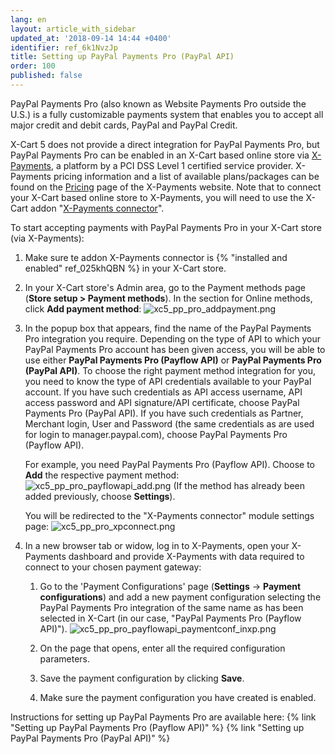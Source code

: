 ```yaml
---
lang: en
layout: article_with_sidebar
updated_at: '2018-09-14 14:44 +0400'
identifier: ref_6k1NvzJp
title: Setting up PayPal Payments Pro (PayPal API)
order: 100
published: false
---
```

PayPal Payments Pro (also known as Website Payments Pro outside the U.S.) is a fully customizable payments system that enables you to accept all major credit and debit cards, PayPal and PayPal Credit. 

X-Cart 5 does not provide a direct integration for PayPal Payments Pro, but PayPal Payments Pro can be enabled in an X-Cart based online store via [X-Payments](https://www.x-payments.com/ "Setting up PayPal Payments Pro (PayPal API)"), a platform by a PCI DSS Level 1 certified service provider. X-Payments pricing information and a list of available plans/packages can be found on the [Pricing](https://www.x-payments.com/pricing.html "Setting up PayPal Payments Pro (PayPal API)") page of the X-Payments website. Note that to connect your X-Cart based online store to X-Payments, you will need to use the X-Cart addon "[X-Payments connector](https://market.x-cart.com/addons/xpayments-connector.html "Setting up PayPal Payments Pro (PayPal API)")". 

To start accepting payments with PayPal Payments Pro in your X-Cart store (via X-Payments):

   1. Make sure te addon X-Payments connector is {% "installed and enabled" ref_025khQBN %} in your X-Cart store. 
   
   2. In your X-Cart store's Admin area, go to the Payment methods page (**Store setup > Payment methods**). In the section for Online methods, click **Add payment method**:
      ![xc5_pp_pro_addpayment.png]({{site.baseurl}}/attachments/ref_6k1NvzJp/xc5_pp_pro_addpayment.png)

   3. In the popup box that appears, find the name of the PayPal Payments Pro integration you require. Depending on the type of API to which your PayPal Payments Pro account has been given access, you will be able to use either **PayPal Payments Pro (Payflow API)** or **PayPal Payments Pro (PayPal API)**. To choose the right payment method integration for you, you need to know the type of API credentials available to your PayPal account. If you have such credentials as API access username, API access password and API signature/API certificate, choose PayPal Payments Pro (PayPal API). If you have such credentials as Partner, Merchant login, User and Password (the same credentials as are used for login to manager.paypal.com), choose PayPal Payments Pro (Payflow API). 
   
      For example, you need PayPal Payments Pro (Payflow API). Choose to **Add** the respective payment method:
      ![xc5_pp_pro_payflowapi_add.png]({{site.baseurl}}/attachments/ref_6k1NvzJp/xc5_pp_pro_payflowapi_add.png)
      (If the method has already been added previously, choose **Settings**). 
       
      You will be redirected to the "X-Payments connector" module settings page:
      ![xc5_pp_pro_xpconnect.png]({{site.baseurl}}/attachments/ref_6k1NvzJp/xc5_pp_pro_xpconnect.png)

   4. In a new browser tab or widow, log in to X-Payments, open your X-Payments dashboard and provide X-Payments with data required to connect to your chosen payment gateway:
   
      1.  Go to the 'Payment Configurations' page (**Settings** -> **Payment configurations**) and add a new payment configuration selecting the PayPal Payments Pro integration of the same name as has been selected in X-Cart (in our case, "PayPal Payments Pro (Payflow API)").
        ![xc5_pp_pro_payflowapi_paymentconf_inxp.png]({{site.baseurl}}/attachments/ref_6k1NvzJp/xc5_pp_pro_payflowapi_paymentconf_inxp.png)

      2.  On the page that opens, enter all the required configuration parameters.
        
      3.  Save the payment configuration by clicking **Save**.
      
      4.  Make sure the payment configuration you have created is enabled.
        


Instructions for setting up PayPal Payments Pro are available here:
{% link "Setting up PayPal Payments Pro (Payflow API)" %}
{% link "Setting up PayPal Payments Pro (PayPal API)" %}



   